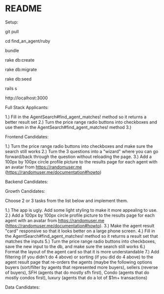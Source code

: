 # README

Setup:

git pull

cd find_an_agent/ruby

bundle

rake db:create

rake db:migrate

rake db:seed

rails s

http://localhost:3000


Full Stack Applicants:

  1.) Fill in the AgentSearch#find_agent_matches! method so it returns a better result set
  2.) Turn the price range radio buttons into checkboxes and use them in the AgentSearch#find_agent_matches! method
  3.)

Frontend Candidates:

  1.) Turn the price range radio buttons into checkboxes and make sure the search still works
  2.) Turn the 3 questions into a "wizard" where you can go forward/back through the question without reloading the page.
  3.) Add a 100px by 100px circle profile picture to the results page for each agent with an avatar from https://randomuser.me (https://randomuser.me/documentation#howto)

Backend Candidates:

Growth Candidates:

  Choose 2 or 3 tasks from the list below and implement them.

  1.) The app is ugly. Add some light styling to make it more appealing to use.
  2.) Add a 100px by 100px circle profile picture to the results page for each agent with an avatar from https://randomuser.me (https://randomuser.me/documentation#howto).
  3.) Make the agent result "card" responsive so that it looks better on a large phone screen.
  4.) Fill in the AgentSearch#find_agent_matches! method so it returns a result set that matches the inputs
  5.) Turn the price range radio buttons into checkboxes, save the new input to the db, and make sure the search still works
  6.) Format the layout of the agent card so that it is more understandable
  7.) Add filtering (if you didn't do 4 above) or sorting (if you did do 4 above) to the agent result page that re-orders the agents (maybe the following options buyers (sort/filter by agents that represented more buyers), sellers (reverse of buyers), SFH (agents that do mostly sfh first), Condo (agents that do mostly condos first), luxury (agents that do a lot of $1m+ transactions)

Data Candidates:
